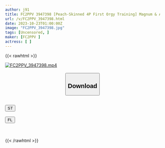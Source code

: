 ```yaml
---
author: j91
title: FC2PPV 3947398 [Peach-Skinned 4P First Orgy Training] Magnum & Army Cocks Are Screwed Mercilessly Into A Smooth Peach-Skinned Mini Body. An Endless Loop Of Creampie → Insertion → Creampie Resulted In A Fully Ripened Pussy That Cums Continuously.
url: /v/FC2PPV_3947398.html
date: 2023-10-23T01:00:00Z
image: "FC2PPV_3947398.jpg"
tags: [Uncensored, ]
maker: [FC2PPV ]
actress: [ ]
---
```



{{< rawhtml >}}

<div class="video" data-videoid="Xx2m1KMkezU37o">
    <a href="javascript:;">
        <img src="https://my.j91.asia/v/FC2PPV_3947398.jpg" width="WIDTH" height="HEIGHT" alt="FC2PPV_3947398.mp4" loading="lazy">
    </a>
</div>

<script type="text/javascript" src="https://j91.asia/asset/on-demand-st.js"></script>

<br>
  <link rel="stylesheet" href="https://j91.asia/asset/bs5.css">
  
  <center>
  <button class="btn btn-primary" type="button" data-bs-toggle="collapse" data-bs-target=".multi-collapse" aria-expanded="false" aria-controls="multiCollapseExample1 multiCollapseExample2"><h2>Download</h2></button></center>
</p>
<div class="row">
  <div class="col">
    <div class="collapse multi-collapse" id="multiCollapseExample1">
      <div class="card card-body">
	      	      <br>
<div class="buttons">  
<a href="https://streamtape.to/v/Xx2m1KMkezU37o"><button class="btn-hover color-3"><i class="fa fa-download"></i> ST</button></a></div>
    </div>
  </div>
</div>
  <div class="col">
    <div class="collapse multi-collapse" id="multiCollapseExample2">
      <div class="card card-body">
	      <br>
<div class="buttons">
    <a href="https://filelions.online/f/7t3eruq1td5h"><button class="btn-hover color-9"><i class="fa fa-download"></i> FL</button></a></div>
<br><br>
      </div>
    </div>
  </div>
</div>

{{< /rawhtml >}}